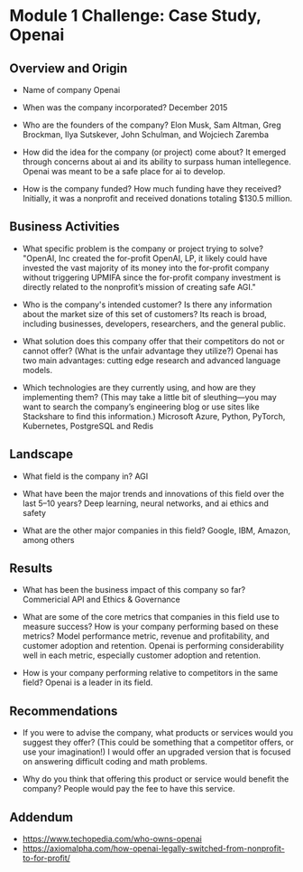 # Module 1 Challenge: Case Study, Openai

## Overview and Origin

* Name of company
    Openai
    
* When was the company incorporated?
    December 2015
    
* Who are the founders of the company?
    Elon Musk, Sam Altman, Greg Brockman, Ilya Sutskever, John Schulman, and Wojciech Zaremba
    
* How did the idea for the company (or project) come about?
    It emerged through concerns about ai and its ability to surpass human intellegence. Openai was meant to be a safe place for ai to develop. 
    
* How is the company funded? How much funding have they received?
    Initially, it was a nonprofit and received donations totaling $130.5 million.
    
## Business Activities

* What specific problem is the company or project trying to solve?
    "OpenAI, Inc created the for-profit OpenAI, LP, it likely could have invested the vast majority of its money into the for-profit company without triggering UPMIFA since the for-profit company investment is directly related to the nonprofit’s mission of creating safe AGI."
    
* Who is the company's intended customer? Is there any information about the market size of this set of customers?
    Its reach is broad, including businesses, developers, researchers, and the general public.
    
* What solution does this company offer that their competitors do not or cannot offer? (What is the unfair advantage they utilize?)
    Openai has two main advantages: cutting edge research and advanced language models. 
    
* Which technologies are they currently using, and how are they implementing them? (This may take a little bit of sleuthing&mdash;you may want to search the company’s engineering blog or use sites like Stackshare to find this information.)
    Microsoft Azure, Python, PyTorch, Kubernetes, PostgreSQL and Redis
    
## Landscape

* What field is the company in?
    AGI
    
* What have been the major trends and innovations of this field over the last 5&ndash;10 years?
    Deep learning, neural networks, and ai ethics and safety
    
* What are the other major companies in this field?
    Google, IBM, Amazon, among others
    
## Results

* What has been the business impact of this company so far?
    Commericial API and Ethics & Governance

* What are some of the core metrics that companies in this field use to measure success? How is your company performing based on these metrics?
    Model performance metric, revenue and profitability, and customer adoption and retention. Openai is performing considerability well in each metric, especially customer adoption and retention.
    
* How is your company performing relative to competitors in the same field?
    Openai is a leader in its field.
    
## Recommendations

* If you were to advise the company, what products or services would you suggest they offer? (This could be something that a competitor offers, or use your imagination!)
    I would offer an upgraded version that is focused on answering difficult coding and math problems. 
    
* Why do you think that offering this product or service would benefit the company?
    People would pay the fee to have this service.

## Addendum

* https://www.techopedia.com/who-owns-openai
* https://axiomalpha.com/how-openai-legally-switched-from-nonprofit-to-for-profit/
